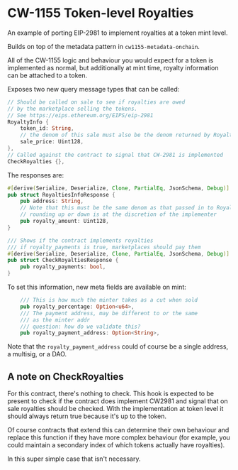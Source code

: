 # CW-1155 Token-level Royalties

An example of porting EIP-2981 to implement royalties at a token mint level.

Builds on top of the metadata pattern in `cw1155-metadata-onchain`.

All of the CW-1155 logic and behaviour you would expect for a token is implemented as normal, but additionally at mint time, royalty information can be attached to a token.

Exposes two new query message types that can be called:

```rust
// Should be called on sale to see if royalties are owed
// by the marketplace selling the tokens.
// See https://eips.ethereum.org/EIPS/eip-2981
RoyaltyInfo {
    token_id: String,
    // the denom of this sale must also be the denom returned by RoyaltiesInfoResponse
    sale_price: Uint128,
},
// Called against the contract to signal that CW-2981 is implemented
CheckRoyalties {},
```

The responses are:

```rust
#[derive(Serialize, Deserialize, Clone, PartialEq, JsonSchema, Debug)]
pub struct RoyaltiesInfoResponse {
    pub address: String,
    // Note that this must be the same denom as that passed in to RoyaltyInfo
    // rounding up or down is at the discretion of the implementer
    pub royalty_amount: Uint128,
}

/// Shows if the contract implements royalties
/// if royalty_payments is true, marketplaces should pay them
#[derive(Serialize, Deserialize, Clone, PartialEq, JsonSchema, Debug)]
pub struct CheckRoyaltiesResponse {
    pub royalty_payments: bool,
}
```


To set this information, new meta fields are available on mint:

```rust
    /// This is how much the minter takes as a cut when sold
    pub royalty_percentage: Option<u64>,
    /// The payment address, may be different to or the same
    /// as the minter addr
    /// question: how do we validate this?
    pub royalty_payment_address: Option<String>,
```

Note that the `royalty_payment_address` could of course be a single address, a multisig, or a DAO.

## A note on CheckRoyalties

For this contract, there's nothing to check. This hook is expected to be present to check if the contract does implement CW2981 and signal that on sale royalties should be checked. With the implementation at token level it should always return true because it's up to the token.

Of course contracts that extend this can determine their own behaviour and replace this function if they have more complex behaviour (for example, you could maintain a secondary index of which tokens actually have royalties).

In this super simple case that isn't necessary.
